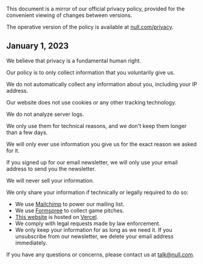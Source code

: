 This document is a mirror of our official privacy policy, provided for the convenient viewing of changes between versions.

The operative version of the policy is available at [null.com/privacy](https://null.com/privacy).

## January 1, 2023

We believe that privacy is a fundamental human right.

Our policy is to only collect information that you voluntarily give us.

We do not automatically collect any information about you, including your IP address.

Our website does not use cookies or any other tracking technology.

We do not analyze server logs. 

We only use them for technical reasons, and we don't keep them longer than a few days.

We will only ever use information you give us for the exact reason we asked for it. 

If you signed up for our email newsletter, we will only use your email address to send you the newsletter.

We will never sell your information.

We only share your information if technically or legally required to do so:
- We use [Mailchimp](https://www.intuit.com/privacy/statement/) to power our mailing list.
- We use [Formspree](https://formspree.io/legal/privacy-policy/) to collect game pitches.
- [This website](https://null.com/) is hosted on [Vercel](https://vercel.com/legal/privacy-policy).
- We comply with legal requests made by law enforcement.
- We only keep your information for as long as we need it. If you unsubscribe from our newsletter, we delete your email address immediately.

If you have any questions or concerns, please contact us at talk@null.com.
